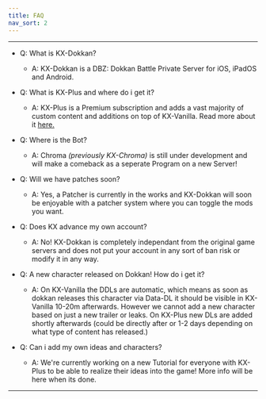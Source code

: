 ```yaml
---
title: FAQ
nav_sort: 2
---
```


---
 - Q: What is KX-Dokkan?
    - A: KX-Dokkan is a DBZ: Dokkan Battle Private Server for iOS, iPadOS and Android.


 - Q: What is KX-Plus and where do i get it?
    - A: KX-Plus is a Premium subscription and adds a vast majority of custom content and additions on top of KX-Vanilla.
         Read more about it [here.](https://discord.com/channels/794907952766255154/809527253988802600)

 - Q: Where is the Bot?
    - A: Chroma *(previously KX-Chroma)* is still under development and will make a comeback as a seperate Program on a new Server!
    
 - Q: Will we have patches soon?
    - A: Yes, a Patcher is currently in the works and KX-Dokkan will soon be enjoyable with a patcher system where you can toggle the mods you want.

 - Q: Does KX advance my own account?
    - A: No! KX-Dokkan is completely independant from the original game servers and does not put your account in any sort of ban risk or modify it in any way.

 - Q: A new character released on Dokkan! How do i get it?
    - A: On KX-Vanilla the DDLs are automatic, which means as soon as dokkan releases this character via Data-DL it should be visible in KX-Vanilla 10-20m afterwards.
         However we cannot add a new character based on just a new trailer or leaks. On KX-Plus new DLs are added shortly afterwards (could be directly after or 1-2 days depending on what type of content has released.)

 - Q: Can i add my own ideas and characters?
    - A: We're currently working on a new Tutorial for everyone with KX-Plus to be able to realize their ideas into the game! More info will be here when its done.
---

